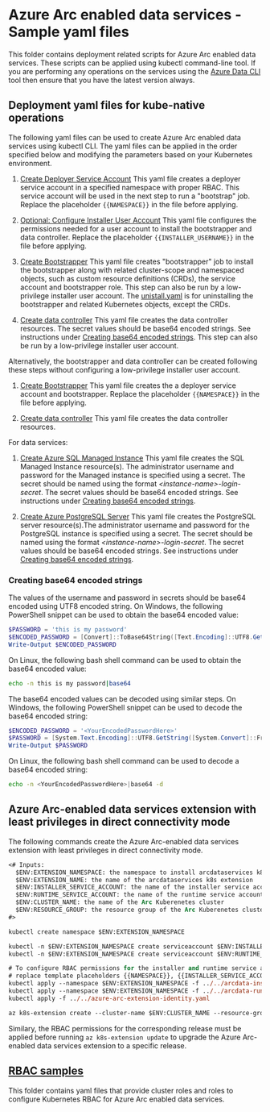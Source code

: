# Azure Arc enabled data services - Sample yaml files

This folder contains deployment related scripts for Azure Arc enabled data services. These scripts can be applied using kubectl command-line tool. If you are performing any operations on the services using the [Azure Data CLI](https://docs.microsoft.com/en-us/sql/azdata/install/deploy-install-azdata?toc=%2Fazure%2Fazure-arc%2Fdata%2Ftoc.json&bc=%2Fazure%2Fazure-arc%2Fdata%2Fbreadcrumb%2Ftoc.json&view=sql-server-ver15) tool then ensure that you have the latest version always.

## Deployment yaml files for kube-native operations

The following yaml files can be used to create Azure Arc enabled data services using kubectl CLI. The yaml files can be applied in the order specified below and modifying the parameters based on your Kubernetes environment.

1. [Create Deployer Service Account](../../arcdata-deployer.yaml)
This yaml file creates a deployer service account in a specified namespace with proper RBAC. This service account will be used in the next step to run a "bootstrap" job. Replace the placeholder `{{NAMESPACE}}` in the file before applying.

1. [Optional: Configure Installer User Account](./arcdata-installer.yaml)
This yaml file configures the permissions needed for a user account to install the bootstrapper and data controller. Replace the placeholder `{{INSTALLER_USERNAME}}` in the file before applying.

1. [Create Bootstrapper](./bootstrapper.yaml)
This yaml file creates "bootstrapper" job to install the bootstrapper along with related cluster-scope and namespaced objects, such as custom resource definitions (CRDs), the service account and bootstrapper role. This step can also be run by a low-privilege installer user account. The [unistall.yaml](./uninstall.yaml) is for uninstalling the bootstrapper and related Kubernetes objects, except the CRDs.

1. [Create data controller](./data-controller.yaml)
This yaml file creates the data controller resources. The secret values should be base64 encoded strings. See instructions under [Creating base64 encoded strings](#creating-base64-encoded-strings). This step can also be run by a low-privilege installer user account.

Alternatively, the bootstrapper and data controller can be created following these steps without configuring a low-privilege installer user account.

1. [Create Bootstrapper](./bootstrapper-unified.yaml)
This yaml file creates the a deployer service account and bootstrapper. Replace the placeholder `{{NAMESPACE}}` in the file before applying.

1. [Create data controller](./data-controller.yaml)
This yaml file creates the data controller resources.

For data services:

1. [Create Azure SQL Managed Instance](./sqlmi.yaml)
This yaml file creates the SQL Managed Instance resource(s). The administrator username and password for the Managed instance is specified using a secret. The secret should be named using the format *\<instance-name\>-login-secret*. The secret values should be base64 encoded strings. See instructions under [Creating base64 encoded strings](#creating-base64-encoded-strings).

1. [Create Azure PostgreSQL Server](./postgresql.yaml)
This yaml file creates the PostgreSQL server resource(s).The administrator username and password for the PostgreSQL instance is specified using a secret. The secret should be named using the format *\<instance-name\>-login-secret*. The secret values should be base64 encoded strings. See instructions under [Creating base64 encoded strings](#creating-base64-encoded-strings).

### Creating base64 encoded strings

The values of the username and password in secrets should be base64 encoded using UTF8 encoded string. On Windows, the following PowerShell snippet can be used to obtain the base64 encoded value:

```powershell
$PASSWORD = 'this is my password'
$ENCODED_PASSWORD = [Convert]::ToBase64String([Text.Encoding]::UTF8.GetBytes($PASSWORD))
Write-Output $ENCODED_PASSWORD
```

On Linux, the following bash shell command can be used to obtain the base64 encoded value:

```bash
echo -n this is my password|base64
```

The base64 encoded values can be decoded using similar steps. On Windows, the following PowerShell snippet can be used to decode the base64 encoded string:

```powershell
$ENCODED_PASSWORD = '<YourEncodedPasswordHere>'
$PASSWORD = [System.Text.Encoding]::UTF8.GetString([System.Convert]::FromBase64String($ENCODED_PASSWORD))
Write-Output $PASSWORD
```

On Linux, the following bash shell command can be used to decode a base64 encoded string:

```bash
echo -n <YourEncodedPasswordHere>|base64 -d
```

## Azure Arc-enabled data services extension with least privileges in direct connectivity mode

The following commands create the Azure Arc-enabled data services extension with least privileges in direct connectivity mode.

```ps
<# Inputs:
  $ENV:EXTENSION_NAMESPACE: the namespace to install arcdataservices k8s extension into
  $ENV:EXTENSION_NAME: the name of the arcdataservices k8s extension
  $ENV:INSTALLER_SERVICE_ACCOUNT: the name of the installer service account
  $ENV:RUNTIME_SERVICE_ACCOUNT: the name of the runtime service account
  $ENV:CLUSTER_NAME: the name of the Arc Kuberenetes cluster
  $ENV:RESOURCE_GROUP: the resource group of the Arc Kuberenetes cluster
#>

kubectl create namespace $ENV:EXTENSION_NAMESPACE

kubectl -n $ENV:EXTENSION_NAMESPACE create serviceaccount $ENV:INSTALLER_SERVICE_ACCOUNT
kubectl -n $ENV:EXTENSION_NAMESPACE create serviceaccount $ENV:RUNTIME_SERVICE_ACCOUNT

# To configure RBAC permissions for the installer and runtime service accounts created above,
# replace template placeholders {{NAMESPACE}}, {{INSTALLER_SERVICE_ACCOUNT}} and {{RUNTIME_SERVICE_ACCOUNT}} in the yaml files below with actual valus before applying
kubectl apply --namespace $ENV:EXTENSION_NAMESPACE -f ../../arcdata-installer.yaml
kubectl apply --namespace $ENV:EXTENSION_NAMESPACE -f ../../arcdata-runtime.yaml
kubectl apply -f ../../azure-arc-extension-identity.yaml

az k8s-extension create --cluster-name $ENV:CLUSTER_NAME --resource-group $ENV:RESOURCE_GROUP --name $ENV:EXTENSION_NAME --cluster-type connectedClusters --extension-type microsoft.arcdataservices --auto-upgrade false --version 1.18.0 --scope cluster --release-namespace $ENV:EXTENSION_NAMESPACE --config service-account-extension-install="system:serviceaccount:arc:$ENV:INSTALLER_SERVICE_ACCOUNT" --config service-account-extension-runtime="system:serviceaccount:arc:$ENV:RUNTIME_SERVICE_ACCOUNT"
```

Similary, the RBAC permissions for the corresponding release must be applied before running `az k8s-extension update` to upgrade the Azure Arc-enabled data services extension to a specific release.

## [RBAC samples](./rbac)

This folder contains yaml files that provide cluster roles and roles to configure Kubernetes RBAC for Azure Arc enabled data services.
